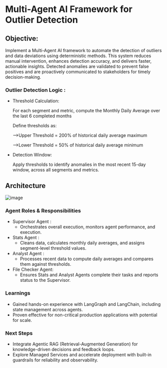                                                                                  
#  Multi-Agent AI Framework for Outlier Detection

## Objective:
Implement a Multi-Agent AI framework to automate the detection of outliers and data deviations using deterministic methods. This system reduces manual intervention, enhances detection accuracy, and delivers faster, actionable insights. Detected anomalies are validated to prevent false positives and are proactively communicated to stakeholders for timely decision-making.

### Outlier Detection Logic :

* Threshold Calculation:

  For each segment and metric, compute the Monthly Daily Average over the last 6 completed months
  
  Define thresholds as:
  
   -->Upper Threshold = 200% of historical daily average maximum
  
   -->Lower Threshold = 50% of historical daily average minimum
  
 * Detection Window:

   Apply thresholds to identify anomalies in the most recent 15-day window, across all segments and metrics.

## Architecture


   ![image](https://github.com/user-attachments/assets/e9d84ac7-ae21-47b1-a8b9-6f96ecb2531f)


   
### Agent Roles & Responsibilities

* Supervisor Agent :
   * Orchestrates overall execution, monitors agent performance, and execution.
* Stats Agent :
   * Cleans data, calculates monthly daily averages, and assigns segment-level threshold values.
* Analyst Agent :
   * Processes recent data to compute daily averages and compares them against thresholds.
* File Checker Agent:
   * Ensures Stats and Analyst Agents complete their tasks and reports status to the Supervisor.
 
### Learnings

* Gained hands-on experience with LangGraph and LangChain, including state management across agents.
* Proven effective for non-critical production applications with potential for scale.

### Next Steps 

* Integrate Agentic RAG (Retrieval-Augmented Generation) for knowledge-driven decisions and feedback loops.
* Explore Managed Services and accelerate deployment with built-in guardrails for reliability and observability.

  
